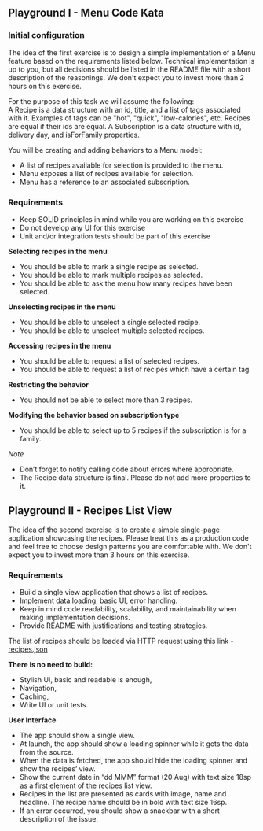 ## Playground I - Menu Code Kata

### Initial configuration

The idea of the first exercise is to design a simple implementation of a Menu feature based on the requirements listed below. Technical implementation is up to you, but all decisions should be listed in the README file with a short description of the reasonings.  We don't expect you to invest more than 2 hours on this exercise.

For the purpose of this task we will assume the following:<br/> 
A Recipe is a data structure with an id, title, and a list of tags associated with it. Examples of tags can be "hot", "quick", "low-calories", etc. Recipes are equal if their ids are equal. A Subscription is a data structure with id, delivery day, and isForFamily properties.

You will be creating and adding behaviors to a Menu model:

- A list of recipes available for selection is provided to the menu. 
- Menu exposes a list of recipes available for selection.
- Menu has a reference to an associated subscription.

### Requirements

- Keep SOLID principles in mind while you are working on this exercise
- Do not develop any UI for this exercise
- Unit and/or integration tests should be part of this exercise

**Selecting recipes in the menu**

- You should be able to mark a single recipe as selected.
- You should be able to mark multiple recipes as selected.
- You should be able to ask the menu how many recipes have been selected.

**Unselecting recipes in the menu**

- You should be able to unselect a single selected recipe.
- You should be able to unselect multiple selected recipes.

**Accessing recipes in the menu**

- You should be able to request a list of selected recipes.
- You should be able to request a list of recipes which have a certain tag.

**Restricting the behavior**

- You should not be able to select more than 3 recipes.

**Modifying the behavior based on subscription type**

- You should be able to select up to 5 recipes if the subscription is for a family.
 
*Note*

- Don’t forget to notify calling code about errors where appropriate.
- The Recipe data structure is final. Please do not add more properties to it.
 
 
## Playground II -  Recipes List View 


The idea of the second exercise is to create a simple single-page application showcasing the recipes. Please treat this as a production code and feel free to choose design patterns you are comfortable with. We don't expect you to invest more than 3 hours on this exercise. 

### Requirements

- Build a single view application that shows a list of recipes. 
- Implement data loading, basic UI, error handling. 
- Keep in mind code readability, scalability, and maintainability when making implementation decisions. 
- Provide README with justifications and testing strategies. 

The list of recipes should be loaded via HTTP request using this link - [recipes.json](https://hf-android-app.s3-eu-west-1.amazonaws.com/android-test/recipes.json)

**There is no need to build:**

- Stylish UI, basic and readable is enough,
- Navigation,
- Caching,
- Write UI or unit tests.

**User Interface**

- The app should show a single view.
- At launch, the app should show a loading spinner while it gets the data from the source. 
- When the data is fetched, the app should hide the loading spinner and show the recipes’ view.
- Show the current date in “dd  MMM” format (20 Aug) with text size 18sp as a first element of the recipes list view.
- Recipes in the list are presented as cards with image, name and headline. The recipe name should be in bold with text size 16sp.
- If an error occurred, you should show a snackbar with a short description of the issue.

